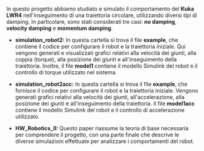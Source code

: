 In questo progetto abbiamo studiato e simulato il comportamento del **Kuka LWR4** nell'inseguimento di una traiettoria circolare, utilizzando diversi tipi di damping. In particolare, sono stati considerati tre casi: **no damping**, **velocity damping** e **momentum damping**.

+ **simulation_robot2:** In questa cartella si trova il file **example**, che contiene il codice per configurare il robot e la traiettoria iniziale. Qui vengono generati e visualizzati grafici relativi alla velocità dei giunti, alla coppia (torque), alla posizione dei giunti e all'inseguimento della traiettoria. Inoltre, il file **model1** contiene il modello Simulink del robot e il controllo di torque utilizzato nel sistema.

+ **simulation_robot2acc:** In questa cartella si trova il file **example**, che fornisce il codice per configurare il robot e la traiettoria iniziale. Vengono generati grafici relativi alla velocità dei giunti, all'accelerazione, alla posizione dei giunti e all'inseguimento della traiettoria. Il file **model1acc** contiene il modello Simulink del robot e il controllo di accelerazione utilizzato.

+ **HW_Robotics_II:** Questo paper riassume la teoria di base necessaria per comprendere il progetto, con una parte finale che descrive le diverse simulazioni effettuate per analizzare i comportamenti del robot.

